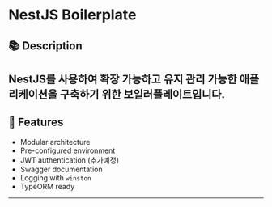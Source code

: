 # NestJS Boilerplate

## 📚 Description
NestJS를 사용하여 확장 가능하고 유지 관리 가능한 애플리케이션을 구축하기 위한 보일러플레이트입니다.
---

## 🚀 Features
- Modular architecture
- Pre-configured environment
- JWT authentication (추가예정)
- Swagger documentation
- Logging with `winston`
- TypeORM ready

---